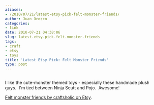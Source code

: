 ```yaml
---
aliases:
- /2010/07/21/latest-etsy-pick-felt-monster-friends/
author: Juan Orozco
categories:
- link
date: 2010-07-21 04:38:06
slug: latest-etsy-pick-felt-monster-friends
tags:
- craft
- etsy
- toys
title: 'Latest Etsy Pick: Felt Monster Friends'
type: post
---
```


<p style="text-align:center;">
  <a href="http://www.etsy.com/listing/26913550/felt-monster-friends?ref=cat1_gallery_21"><img src='http://juanthedesigner.files.wordpress.com/2010/07/il_430xn-769677711.jpg?w=580' alt='' data-recalc-dims="1" /></a>
</p>

I like the cute-monster themed toys - especially these handmade plush guys.  I'm tied between Ninja Scutt and Pojo.  Awesome!

[Felt monster friends by craftsholic on Etsy][1].

[1]: http://www.etsy.com/listing/26913550/felt-monster-friends?ref=cat1_gallery_21